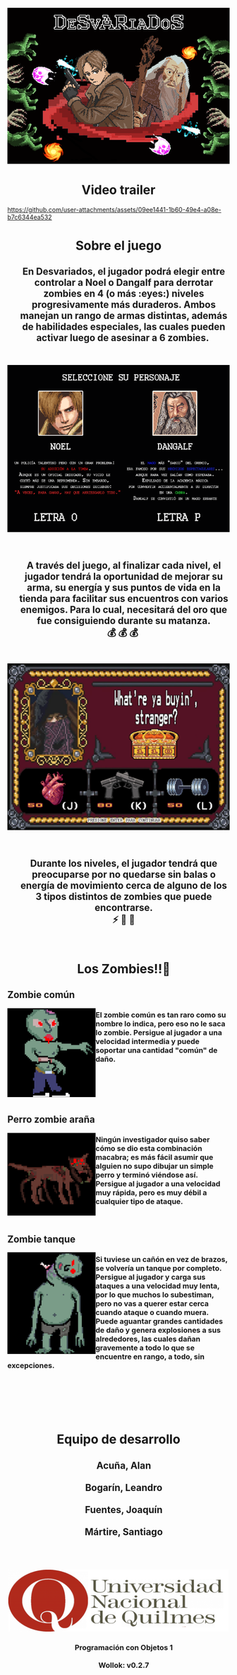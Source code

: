 <p align="center"> 
  <img src="assets/MenuReadMe.png">
</p>


  <h1 align="center"> Video trailer </h1> 

  https://github.com/user-attachments/assets/09ee1441-1b60-49e4-a08e-b7c6344ea532



<h1 align="center"> Sobre el juego </h1> 

<div align="center" id="toc">
  <ul style="list-style: none">
    <summary>
      <h2 align="center"> 
        En Desvariados, el jugador podrá elegir entre controlar a Noel o Dangalf para derrotar zombies en 4 (o más :eyes:)
        niveles progresivamente más duraderos. Ambos manejan un rango de armas distintas, además de habilidades especiales, las 
        cuales pueden activar luego de asesinar a 6️ zombies. 
      </h2>
    </summary>
  </ul>
</div>




</br>

<p align="center"> 
  <img src="assets/Seleccion-de--Personaje.png">
</p>

</br>

<div align="center" id="toc">
  <ul style="list-style: none">
    <summary>
      <h2 align="center"> 
        A través del juego, al finalizar cada nivel, el jugador tendrá la oportunidad de mejorar su arma, su energía y sus puntos
        de vida en la tienda para facilitar sus encuentros con varios enemigos. Para lo cual, necesitará del oro que fue consiguiendo
        durante su matanza. </br>
        💰 💰 💰 
      </h2>
    </summary>
  </ul>
</div>

</br>

<p align="center"> 
  <img src="assets/tiendaReadMe.png">
</p>

</br>

<div align="center" id="toc">
  <ul style="list-style: none">
    <summary>
      <h2 align="center"> 
        Durante los niveles, el jugador tendrá que preocuparse por no quedarse sin balas o energía de movimiento cerca de alguno de 
        los 3 tipos distintos de zombies que puede encontrarse. </br>
        ⚡ 🔫 💚 
      </h2>
    </summary>
  </ul>
</div>

</br>

<div align="center" id="toc">
  <ul style="list-style: none">
    <summary>
      <h1 align="center"> Los Zombies!!🧟 </h1>
    </summary>
  </ul>
</div>




## Zombie común

<img align="left" width="200" src="assets/zombieComunReadMe.png"> 

### El zombie común es tan raro como su nombre lo indica, pero eso no le saca lo zombie. Persigue al jugador a una velocidad intermedia y puede soportar una cantidad "común" de daño.


</br>
</br>
</br>
</br>


## Perro zombie araña

<img align="left" width="200" src="assets/perroReadMe.png"> 

### Ningún investigador quiso saber cómo se dio esta combinación macabra; es más fácil asumir que alguien no supo dibujar un simple perro y terminó viéndose así. Persigue al jugador a una velocidad muy rápida, pero es muy débil a cualquier tipo de ataque.

</br>


## Zombie tanque

<img align="left" width="200" src="assets/tanqueReadMe.png"> 

### Si tuviese un cañón en vez de brazos, se volvería un tanque por completo. Persigue al jugador y carga sus ataques a una velocidad muy lenta, por lo que muchos lo subestiman, pero no vas a querer estar cerca cuando ataque o cuando muera. Puede aguantar grandes cantidades de daño y genera explosiones a sus alrededores, las cuales dañan gravemente a todo lo que se encuentre en rango, a todo, sin excepciones.

</br>
</br>
</br>
</br>
</br>
 

<h1 align="center"> Equipo de desarrollo </h1>

<div align="center" id="toc">
  <ul style="list-style: none">
    <summary>
      <h2 align="center">
        Acuña, Alan </br>
        </br>
        Bogarín, Leandro </br>
        </br>
        Fuentes, Joaquín </br>
        </br>
        Mártire, Santiago </br>
        </br>
      </h2>
    </summary>
  </ul>
</div>


</br>

<p align="center"> 
<img width="500" length="2000" src="assets/logounqreadme.png"> 
</p>

<div align="center" id="toc">
  <ul style="list-style: none">
    <summary>
      <h3 align="center">
        Programación con Objetos 1 </br>
        </br>
        Wollok: v0.2.7 </br>
        </br>
      </h3>
    </summary>
  </ul>
</div>




<!--
dasfasfga

</br>

## Otros

- Curso/Facultad
- Versión de wollok
- Una vez terminado, no tenemos problemas en que el repositorio sea público / queremos manternerlo privado 
-->

